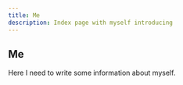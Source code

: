 ```yaml
---
title: Me
description: Index page with myself introducing
---
```


## Me

Here I need to write some information about myself.
